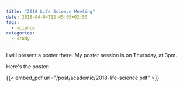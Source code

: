 ```yaml
---
title: "2018 Life Science Meeting"
date: 2018-04-04T12:45:05+02:00
tags:
  - science
categories:
  - study
---
```


I will present a poster there.  My poster session is on Thursday, at
3pm.

Here's the poster:

{{< embed_pdf url="/post/academic/2018-life-science.pdf" >}}

<!--more-->
